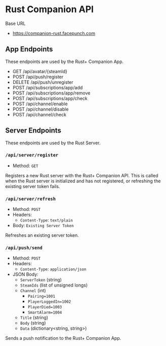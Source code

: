 # Rust Companion API

Base URL

- https://companion-rust.facepunch.com

## App Endpoints

These endpoints are used by the Rust+ Companion App.

- GET /api/avatar/{steamId}
- POST /api/push/register
- DELETE /api/push/unregister
- POST /api/subscriptions/app/add
- POST /api/subscriptions/app/remove
- POST /api/subscriptions/app/check
- POST /api/channel/enable
- POST /api/channel/disable
- POST /api/channel/check

## Server Endpoints

These endpoints are used by the Rust Server.

### `/api/server/register`

- Method: `GET`

Registers a new Rust server with the Rust+ Companion API. This is called when the Rust server is initialized and has not registered, or refreshing the existing server token fails.

### `/api/server/refresh`

- Method: `POST`
- Headers:
    - `Content-Type`: `text/plain`
- Body: `Existing Server Token`

Refreshes an existing server token.

### `/api/push/send`

- Method: `POST`
- Headers:
    - `Content-Type`: `application/json`
- JSON Body:
    - `ServerToken` (string)
    - `SteamIds` (list of unsigned longs)
    - `Channel` (int)
      - `Pairing=1001`
      - `PlayerLoggedIn=1002`
      - `PlayerDied=1003`
      - `SmartAlarm=1004`
    - `Title` (string)
    - `Body` (string)
    - `Data` (dictionary<string, string>)

Sends a push notification to the Rust+ Companion App.
